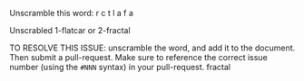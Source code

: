 Unscramble this word: r c t l a f a

Unscrabled 1-flatcar or 2-fractal


TO RESOLVE THIS ISSUE: unscramble the word, and add it to the document. Then submit a pull-request.  Make sure to reference the correct issue  number (using the `#NNN` syntax) in your pull-request. 
fractal
